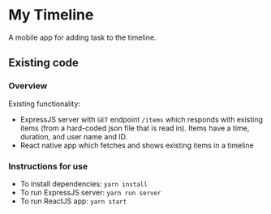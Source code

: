# My Timeline

A mobile app for adding task to the timeline. 

## Existing code

### Overview

Existing functionality:
- ExpressJS server with `GET` endpoint `/items` which responds with existing items (from a hard-coded json file that is read in). Items have a time, duration, and user name and ID. 
- React native app which fetches and shows existing items in a timeline

### Instructions for use

- To install dependencies: `yarn install`
- To run ExpressJS server: `yarn run server`
- To run ReactJS app: `yarn start`
